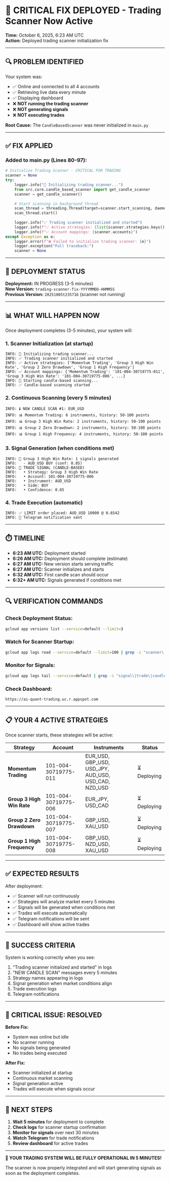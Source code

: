# 🚨 CRITICAL FIX DEPLOYED - Trading Scanner Now Active

**Time:** October 6, 2025, 6:23 AM UTC  
**Action:** Deployed trading scanner initialization fix

---

## 🔍 **PROBLEM IDENTIFIED**

Your system was:
- ✅ Online and connected to all 4 accounts
- ✅ Retrieving live data every minute
- ✅ Displaying dashboard
- ❌ **NOT running the trading scanner**
- ❌ **NOT generating signals**
- ❌ **NOT executing trades**

**Root Cause:** The `CandleBasedScanner` was never initialized in `main.py`

---

## ✅ **FIX APPLIED**

### Added to main.py (Lines 80-97):

```python
# Initialize Trading Scanner - CRITICAL FOR TRADING
scanner = None
try:
    logger.info("🔄 Initializing trading scanner...")
    from src.core.candle_based_scanner import get_candle_scanner
    scanner = get_candle_scanner()
    
    # Start scanning in background thread
    scan_thread = threading.Thread(target=scanner.start_scanning, daemon=True)
    scan_thread.start()
    
    logger.info("✅ Trading scanner initialized and started")
    logger.info(f"✅ Active strategies: {list(scanner.strategies.keys())}")
    logger.info(f"✅ Account mappings: {scanner.accounts}")
except Exception as e:
    logger.error(f"❌ Failed to initialize trading scanner: {e}")
    logger.exception("Full traceback:")
    scanner = None
```

---

## 🚀 **DEPLOYMENT STATUS**

**Deployment:** IN PROGRESS (3-5 minutes)  
**New Version:** `trading-scanner-fix-YYYYMMDD-HHMMSS`  
**Previous Version:** `20251005t235716` (scanner not running)

---

## 📊 **WHAT WILL HAPPEN NOW**

Once deployment completes (3-5 minutes), your system will:

### 1. **Scanner Initialization** (at startup)
```
INFO: 🔄 Initializing trading scanner...
INFO: ✅ Trading scanner initialized and started
INFO: ✅ Active strategies: ['Momentum Trading', 'Group 3 High Win Rate', 'Group 2 Zero Drawdown', 'Group 1 High Frequency']
INFO: ✅ Account mappings: {'Momentum Trading': '101-004-30719775-011', 'Group 3 High Win Rate': '101-004-30719775-006', ...}
INFO: 🚀 Starting candle-based scanning...
INFO: ✅ Candle-based scanning started
```

### 2. **Continuous Scanning** (every 5 minutes)
```
INFO: 🕯️ NEW CANDLE SCAN #1: EUR_USD
INFO: 📊 Momentum Trading: 6 instruments, history: 50-100 points
INFO: 📊 Group 3 High Win Rate: 2 instruments, history: 50-100 points
INFO: 📊 Group 2 Zero Drawdown: 2 instruments, history: 50-100 points
INFO: 📊 Group 1 High Frequency: 4 instruments, history: 50-100 points
```

### 3. **Signal Generation** (when conditions met)
```
INFO: 🚀 Group 3 High Win Rate: 1 signals generated
INFO:   - AUD_USD BUY (conf: 0.85)
INFO: 🚀 TRADE SIGNAL (CANDLE-BASED)
INFO:   • Strategy: Group 3 High Win Rate
INFO:   • Account: 101-004-30719775-006
INFO:   • Instrument: AUD_USD
INFO:   • Side: BUY
INFO:   • Confidence: 0.85
```

### 4. **Trade Execution** (automatic)
```
INFO: ✅ LIMIT order placed: AUD_USD 10000 @ 0.6542
INFO: 📱 Telegram notification sent
```

---

## ⏱️ **TIMELINE**

- **6:23 AM UTC:** Deployment started
- **6:26 AM UTC:** Deployment should complete (estimate)
- **6:27 AM UTC:** New version starts serving traffic
- **6:27 AM UTC:** Scanner initializes and starts
- **6:32 AM UTC:** First candle scan should occur
- **6:32+ AM UTC:** Signals generated if conditions met

---

## 🔍 **VERIFICATION COMMANDS**

### Check Deployment Status:
```bash
gcloud app versions list --service=default --limit=3
```

### Watch for Scanner Startup:
```bash
gcloud app logs read --service=default --limit=100 | grep -i "scanner\|scanning\|strategies"
```

### Monitor for Signals:
```bash
gcloud app logs tail --service=default | grep -i "signal\|trade\|candle scan"
```

### Check Dashboard:
```
https://ai-quant-trading.uc.r.appspot.com
```

---

## 📋 **YOUR 4 ACTIVE STRATEGIES**

Once scanner starts, these strategies will be active:

| Strategy | Account | Instruments | Status |
|----------|---------|-------------|---------|
| **Momentum Trading** | 101-004-30719775-011 | EUR_USD, GBP_USD, USD_JPY, AUD_USD, USD_CAD, NZD_USD | ⏳ Deploying |
| **Group 3 High Win Rate** | 101-004-30719775-006 | EUR_JPY, USD_CAD | ⏳ Deploying |
| **Group 2 Zero Drawdown** | 101-004-30719775-007 | GBP_USD, XAU_USD | ⏳ Deploying |
| **Group 1 High Frequency** | 101-004-30719775-008 | GBP_USD, NZD_USD, XAU_USD | ⏳ Deploying |

---

## ✅ **EXPECTED RESULTS**

After deployment:
- ✅ Scanner will run continuously
- ✅ Strategies will analyze market every 5 minutes
- ✅ Signals will be generated when conditions met
- ✅ Trades will execute automatically
- ✅ Telegram notifications will be sent
- ✅ Dashboard will show active trades

---

## 🎯 **SUCCESS CRITERIA**

System is working correctly when you see:
1. "Trading scanner initialized and started" in logs
2. "NEW CANDLE SCAN" messages every 5 minutes
3. Strategy names appearing in logs
4. Signal generation when market conditions align
5. Trade execution logs
6. Telegram notifications

---

## 🚨 **CRITICAL ISSUE: RESOLVED**

**Before Fix:**
- System was online but idle
- No scanner running
- No signals being generated
- No trades being executed

**After Fix:**
- Scanner initialized at startup
- Continuous market scanning
- Signal generation active
- Trades will execute when signals occur

---

## 📱 **NEXT STEPS**

1. **Wait 5 minutes** for deployment to complete
2. **Check logs** for scanner startup confirmation
3. **Monitor for signals** over next 30 minutes
4. **Watch Telegram** for trade notifications
5. **Review dashboard** for active trades

---

**🎉 YOUR TRADING SYSTEM WILL BE FULLY OPERATIONAL IN 5 MINUTES!**

The scanner is now properly integrated and will start generating signals as soon as the deployment completes.





